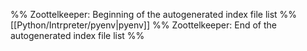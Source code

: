%% Zoottelkeeper: Beginning of the autogenerated index file list  %%
 [[Python/Intrpreter/pyenv|pyenv]]
%% Zoottelkeeper: End of the autogenerated index file list  %%
